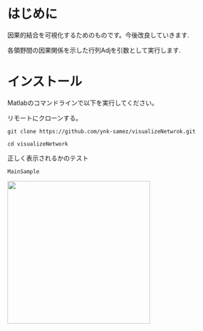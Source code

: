 # はじめに
因果的結合を可視化するためのものです。今後改良していきます.

各領野間の因果関係を示した行列Adjを引数として実行します.

# インストール
Matlabのコマンドラインで以下を実行してください。

リモートにクローンする。
```
git clone https://github.com/ynk-samez/visualizeNetwrok.git
```
```
cd visualizeNetwork
```
正しく表示されるかのテスト
```
MainSample
```
<img src= "https://user-images.githubusercontent.com/91073921/204333483-c333866b-5bc9-4b65-8fa2-300e3461d6b8.png" width=320px>
